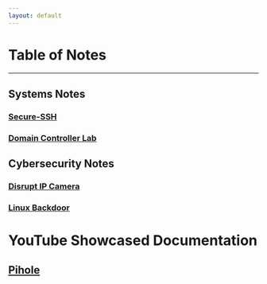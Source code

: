 ```yaml
---
layout: default
---
```


# Table of Notes
* * *
## Systems Notes
### [Secure-SSH](./Secure-SSH.md)
### [Domain Controller Lab](./Domain_Controller_Lab.md)

## Cybersecurity Notes
### [Disrupt IP Camera](./Airmon-ng_Used.md)
### [Linux Backdoor](./fifo_backdoor.md)

# YouTube Showcased Documentation
## [Pihole](./../pi-hole/index.md)
